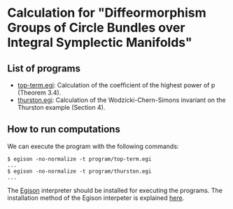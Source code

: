 # Calculation for "Diffeormorphism Groups of Circle Bundles over Integral Symplectic Manifolds"

## List of programs

* [top-term.egi](https://github.com/egisatoshi/EMR-Paper-Computation/blob/master/programs/top-term.egi): Calculation of the coefficient of the highest power of p (Theorem 3.4).
* [thurston.egi](https://github.com/egisatoshi/EMR-Paper-Computation/blob/master/programs/thurston.egi): Calculation of the Wodzicki-Chern-Simons invariant on the Thurston example (Section 4).

## How to run computations

We can execute the program with the following commands:
```
$ egison -no-normalize -t program/top-term.egi
...
$ egison -no-normalize -t program/thurston.egi
...
```
The [Egison](https://www.egison.org/) interpreter should be installed for executing the programs.
The installation method of the Egison interpeter is explained [here](https://egison.readthedocs.io/en/latest/reference/install.html).
